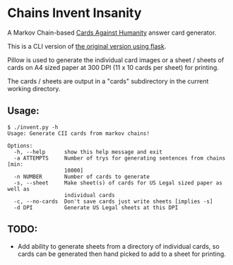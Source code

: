 # Chains Invent Insanity
A Markov Chain-based [Cards Against Humanity](https://cardsagainsthumanity.com) answer card generator.

This is a CLI version of [the original version using flask](https://github.com/tuxotaku/chains-invent-insanity).

Pillow is used to generate the individual card images or a sheet / sheets of cards on A4 sized paper at 300 DPI (11 x 10 cards per sheet) for printing.

The cards / sheets are output in a "cards" subdirectory in the current working directory.

## Usage:

```
$ ./invent.py -h
Usage: Generate CII cards from markov chains!

Options:
  -h, --help      show this help message and exit
  -a ATTEMPTS     Number of trys for generating sentences from chains [min:
                  10000]
  -n NUMBER       Number of cards to generate
  -s, --sheet     Make sheet(s) of cards for US Legal sized paper as well as
                  individual cards
  -c, --no-cards  Don't save cards just write sheets [implies -s]
  -d DPI          Generate US Legal sheets at this DPI
  ```

## TODO:

* Add ability to generate sheets from a directory of individual cards, so cards can be generated then hand picked to add to a sheet for printing.
